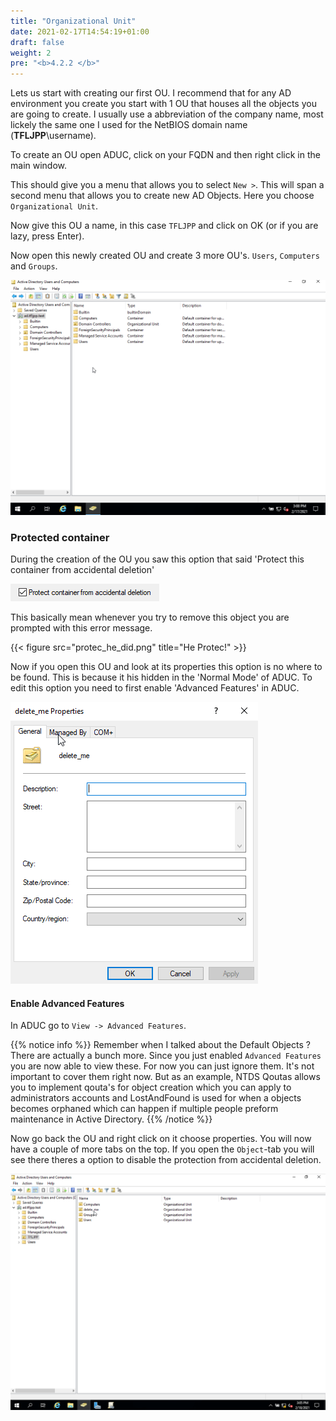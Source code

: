 ```yaml
---
title: "Organizational Unit"
date: 2021-02-17T14:54:19+01:00
draft: false
weight: 2
pre: "<b>4.2.2 </b>"
---
```


Lets us start with creating our first OU. I recommend that for any AD environment you create you start with 1 OU that houses all the objects you are going to create. I usually use a abbreviation of the company name, most lickely the same one I used for the NetBIOS domain name (**TFLJPP**\username).

To create an OU open ADUC, click on your FQDN and then right click in the main window.

This should give you a menu that allows you to select `New >`. This will span a second menu that allows you to create new AD Objects. Here you choose `Organizational Unit`.

Now give this OU a name, in this case `TFLJPP` and click on OK (or if you are lazy, press Enter).

Now open this newly created OU and create 3 more OU's. `Users`, `Computers` and `Groups`.

![](create_ou.gif)

### Protected container

During the creation of the OU you saw this option that said 'Protect this container from accidental deletion'

![](he_protec.png)

This basically mean whenever you try to remove this object you are prompted with this error message.

{{< figure src="protec_he_did.png" title="He Protec!" >}}

Now if you open this OU and look at its properties this option is no where to be found. This is because it his hidden in the 'Normal Mode' of ADUC. To edit this option you need to first enable 'Advanced Features' in ADUC.

![](properties_basic.png)

#### Enable Advanced Features

In ADUC go to `View -> Advanced Features`.

{{% notice info %}}
Remember when I talked about the Default Objects ? There are actually a bunch more. Since you just enabled `Advanced Features` you are now able to view these. For now you can just ignore them. It's not important to cover them right now. But as an example, NTDS Qoutas allows you to implement qouta's for object creation which you can apply to administrators accounts and LostAndFound is used for when a objects becomes orphaned which can happen if multiple people preform maintenance in Active Directory.
{{% /notice %}}

Now go back the OU and right click on it choose properties. You will now have a couple of more tabs on the top. If you open the `Object`-tab you will see there theres a option to disable the protection from accidental deletion.

![](delete_ou.gif)